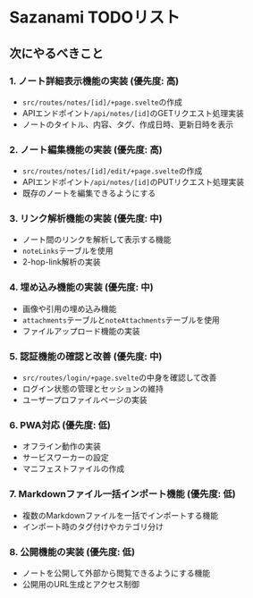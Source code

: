 # Sazanami TODOリスト

## 次にやるべきこと

### 1. ノート詳細表示機能の実装 (優先度: 高)
- `src/routes/notes/[id]/+page.svelte`の作成
- APIエンドポイント`/api/notes/[id]`のGETリクエスト処理実装
- ノートのタイトル、内容、タグ、作成日時、更新日時を表示

### 2. ノート編集機能の実装 (優先度: 高)
- `src/routes/notes/[id]/edit/+page.svelte`の作成
- APIエンドポイント`/api/notes/[id]`のPUTリクエスト処理実装
- 既存のノートを編集できるようにする

### 3. リンク解析機能の実装 (優先度: 中)
- ノート間のリンクを解析して表示する機能
- `noteLinks`テーブルを使用
- 2-hop-link解析の実装

### 4. 埋め込み機能の実装 (優先度: 中)
- 画像や引用の埋め込み機能
- `attachments`テーブルと`noteAttachments`テーブルを使用
- ファイルアップロード機能の実装

### 5. 認証機能の確認と改善 (優先度: 中)
- `src/routes/login/+page.svelte`の中身を確認して改善
- ログイン状態の管理とセッションの維持
- ユーザープロファイルページの実装

### 6. PWA対応 (優先度: 低)
- オフライン動作の実装
- サービスワーカーの設定
- マニフェストファイルの作成

### 7. Markdownファイル一括インポート機能 (優先度: 低)
- 複数のMarkdownファイルを一括でインポートする機能
- インポート時のタグ付けやカテゴリ分け

### 8. 公開機能の実装 (優先度: 低)
- ノートを公開して外部から閲覧できるようにする機能
- 公開用のURL生成とアクセス制御
